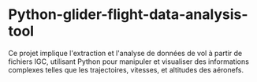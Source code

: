 # Python-glider-flight-data-analysis-tool
Ce projet implique l'extraction et l'analyse de données de vol à partir de fichiers IGC, utilisant Python pour manipuler et visualiser des informations complexes telles que les trajectoires, vitesses, et altitudes des aéronefs.
